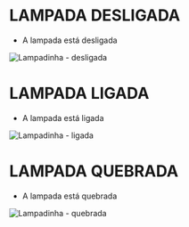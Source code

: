 # LAMPADA DESLIGADA

- A lampada está desligada

![Lampadinha - desligada](https://user-images.githubusercontent.com/83795938/142541541-b848f4e6-3ade-45f7-8c80-fc02e882c868.png)


# LAMPADA LIGADA

- A lampada está ligada

![Lampadinha - ligada](https://user-images.githubusercontent.com/83795938/142542255-351ed5b8-d478-4f46-9b62-8f7dc15f2cdd.png)



# LAMPADA QUEBRADA

- A lampada está quebrada

![Lampadinha - quebrada](https://user-images.githubusercontent.com/83795938/142542556-c1bb98c1-1305-427f-b993-8765631fdab0.png)
